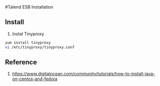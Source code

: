 #Talend ESB Installation

##  Install
 1. Instal Tinyproxy
 
 ```sh
 yum install tinyproxy
 vi /etc/tinyproxy/tinyproxy.conf
 ```


## Reference 
 1. https://www.digitalocean.com/community/tutorials/how-to-install-java-on-centos-and-fedora